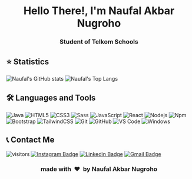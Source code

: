 <h1 align="center">Hello There!, I'm Naufal Akbar Nugroho</h1>
<h3 align="center">Student of Telkom Schools</h3>

## ⭐ Statistics
![Naufal's GitHub stats](https://github-readme-stats.vercel.app/api?username=nuflakbrr&show_icons=true&theme=cobalt)
![Naufal's Top Langs](https://github-readme-stats.vercel.app/api/top-langs/?username=nuflakbrr&theme=cobalt&layout=compact)

## 🛠 Languages and Tools
![Java](http://img.shields.io/badge/-Java-5B4638?style=flat-square&logo=java&logoColor=ffffff)
![HTML5](https://img.shields.io/badge/-HTML5-%23E44D27?style=flat-square&logo=html5&logoColor=ffffff)
![CSS3](https://img.shields.io/badge/-CSS3-%231572B6?style=flat-square&logo=css3)
![Sass](https://img.shields.io/badge/-Sass-%23CC6699?style=flat-square&logo=sass&logoColor=ffffff)
![JavaScript](https://img.shields.io/badge/-JavaScript-%23F7DF1C?style=flat-square&logo=javascript&logoColor=000000&labelColor=%23F7DF1C&color=%23FFCE5A)
![React](https://img.shields.io/badge/-React-61DAFB?style=flat-square&logo=react&logoColor=ffffff)
![Nodejs](https://img.shields.io/badge/-Nodejs-339933?style=flat-square&logo=Node.js&logoColor=ffffff)
![Npm](https://img.shields.io/badge/-npm-CB3837?style=flat-square&logo=npm)
![Bootstrap](https://img.shields.io/badge/-Bootstrap-563D7C?style=flat-square&logo=Bootstrap)
![TailwindCSS](https://img.shields.io/badge/tailwindcss-%2338B2AC.svg?style=flat-square&logo=tailwind-css&logoColor=white)
![Git](https://img.shields.io/badge/-Git-%23F05032?style=flat-square&logo=git&logoColor=%23ffffff)
![GitHub](https://img.shields.io/badge/-GitHub-181717?style=flat-square&logo=github)
![VS Code](http://img.shields.io/badge/-VS%20Code-007ACC?style=flat-square&logo=visual-studio-code&logoColor=ffffff)
![Windows](http://img.shields.io/badge/-Windows-0078D6?style=flat-square&logo=windows&logoColor=ffffff)

## 📞 Contact Me
![visitors](https://visitor-badge.glitch.me/badge?page_id=nuflakbrr)
[![Instagram Badge](https://img.shields.io/badge/-kbrnugroho-blue?style=flat-square&logo=instagram&logoColor=white&link=https://instagram.com/kbrnugroho/)](https://instagram.com/kbrnugroho)
[![Linkedin Badge](https://img.shields.io/badge/-nuflakbrr-red?style=flat-square&logo=Linkedin&logoColor=white&link=https://www.linkedin.com/in/nuflakbrr/)](https://www.linkedin.com/in/nuflakbrr/)
[![Gmail Badge](https://img.shields.io/badge/-naufalakbar378@gmail.com-c14438?style=flat-square&logo=Gmail&logoColor=white&link=mailto:naufalakbar378@gmail.com)](mailto:naufalakbar378@gmail.com)

<div align="center">
    <h3 align="center">made with &nbsp;❤️&nbsp; by Naufal Akbar Nugroho</h3>
</div>
